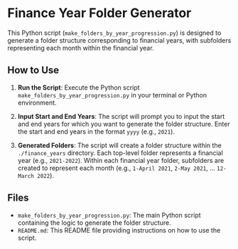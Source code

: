 # Finance Year Folder Generator

This Python script (`make_folders_by_year_progression.py`) is designed to generate a folder structure corresponding to financial years, with subfolders representing each month within the financial year.

## How to Use

1. **Run the Script**: Execute the Python script `make_folders_by_year_progression.py` in your terminal or Python environment.

2. **Input Start and End Years**: The script will prompt you to input the start and end years for which you want to generate the folder structure. Enter the start and end years in the format `yyyy` (e.g., `2021`).

3. **Generated Folders**: The script will create a folder structure within the `./finance_years` directory. Each top-level folder represents a financial year (e.g., `2021-2022`). Within each financial year folder, subfolders are created to represent each month (e.g., `1-April 2021`, `2-May 2021`, ... `12-March 2022`).

## Files

- `make_folders_by_year_progression.py`: The main Python script containing the logic to generate the folder structure.
- `README.md`: This README file providing instructions on how to use the script.
